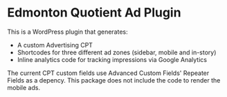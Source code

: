 # Edmonton Quotient Ad Plugin

This is a WordPress plugin that generates:

* A custom Advertising CPT
* Shortcodes for three different ad zones (sidebar, mobile and in-story)
* Inline analytics code for tracking impressions via Google Analytics

The current CPT custom fields use Advanced Custom Fields' Repeater Fields as a depency. This package does not include the code to render the mobile ads.